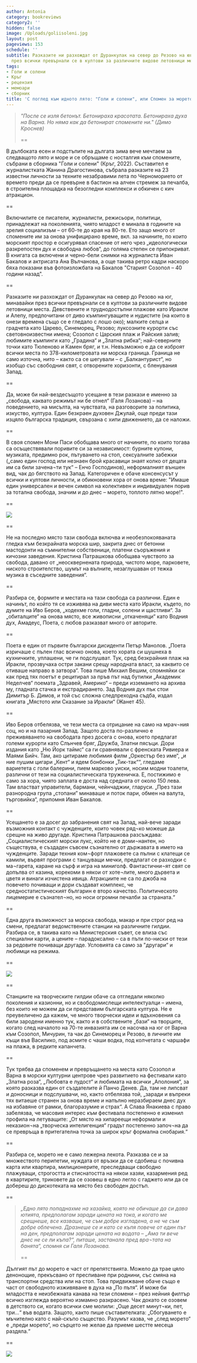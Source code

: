 ```yaml
---
author: Antonia
category: bookreviews
category2: ''
hidden: false
image: /Uploads/goliisoleni.jpg
layout: post
pageviews: 153
schedule: ''
subtitle: Разказите ни разхождат от Дуранкулак на север до Резово на юг, минавайки
  през всички превърнали се в култови за различните видове летовници места
tags:
- Голи и солени
- Кръг
- рецензия
- мемоари
- сборник
title: 'С поглед към идното лято: "Голи и солени", или Спомен за морето без бетон'
---
```


> *"После се изля бетонът. Бетонираха красотата. Бетонираха духа на Варна. Но няма как да бетонират спомените ни." (Димо Кроснев)*
>
> \==

В дълбоката есен и подстъпите на дългата зима вече мечтаем за следващото лято и море и се обръщаме с носталгия към спомените, събрани в сборника "Голи и солени" (Кръг, 2022). Съставител е журналистката Жанина Драгостинова, събрала разказите на 23 известни личности за техните незабравими лета по Черноморието от времето преди да се превърне в бастион на алчен стремеж за печалба, в строителна площадка на безогледни комплекси и обкичен с кич атракцион.

\==

Включилите се писатели, журналисти, режисьори, политици, принадлежат на поколенията, чиято младост е минала в годините на зрелия социализъм – от 60-те до края на 80-те. Ето защо много от спомените им за онова унифицирано време, вкл. за начините, по които морският простор е осигурявал спасение от него чрез „идеологически разкрепостен дух и свободна любов“, до голяма степен се припокриват. В книгата са включени и черно-бели снимки на журналиста Иван Бакалов и актрисата Ана Вълчанова, а още такива ретро кадри наскоро бяха показани във фотоизложбата на Бакалов "Старият Созопол – 40 години назад". 

\==

Разказите ни разхождат от Дуранкулак на север до Резово на юг, минавайки през всички превърнали се в култови за различните видове летовници места. Девствените и труднодостъпни плажове като Иракли и Алепу, предпочитани от диво къмпингуващите и нудистите (на които в онези времена също се е гледало с лошо око); малките селца и градчета като Царево, Синеморец, Резово; луксозните курорти със световноизвестни имена; Созопол с Царския плаж и Райския залив; любимите къмпинги като „Градина“ и „Златна рибка“; най-северните точки като Тюленово и Камен бряг, и т.н. Невъзможно е да се изброят всички места по 378-километровата ни морска граница. Граница не само източна, нито – както са се шегували – с „Балкантурист“, но изобщо със свободния свят, с отворените хоризонти, с бленувания Запад.  

\==

Да, може би най-вездесъщото усещане в тези разкази е именно за „свобода, каквато режимът ни бе отнел“ (Галя Лозанова) – на поведението, на мисълта, на чувствата, на разговорите за политика, изкуство, култура. Един безкраен духовен Джулай, още преди тази изцяло българска традиция, свързана с хипи движението, да се наложи. 

\==

В своя спомен Мони Паси обобщава много от начините, по които тогава са осъществявали поривите си за независимост: бурните купони, музиката, предимно рок, пътуването на стоп, сексуалните забежки („само един господ или незнаен брой красавици знаят колко от децата им са били зачена¬ти тук“ – Енчо Господинов), неформалният външен вид, чак до бягството на Запад. Категоричен е обаче консенсусът у всички и култови личности, и обикновени хора от онова време: "Имаше един универсален и вечен символ на колективен и индивидуален порив за тотална свобода, значим и до днес – морето, топлото лятно море!". 

\==

![](/Uploads/golisoleni2.jpg)

\=﻿=

Не на последно място тази свобода включва и необезпокояваната гледка към безкрайната морска шир, закрита днес от бетонни мастодонти на съмнителни собственици, платени съоръжения и кичозни заведения. Кристина Патрашкова обобщава чувството за свобода, давано от „неосквернената природа, чистото море, парковете, ниското строителство, шумът на вълните, незаглушаван от тежка музика в съседните заведения“. 

\==

Разбира се, формите и местата на тази свобода са различни. Един е начинът, по който тя се изживява на диви места като Иракли, където, по думите на Иво Беров, „ходехме голи, гладни, солени и щастливи“. За „обиталците“ на онова място, все живописни „откаченяци“ като Водния дух, Амадеус, Поета, с любов разказват много от авторите. 

\==

Поета е един от първите български дисиденти Петър Манолов. „Поета изричаше с пълен глас всичко онова, което хората си шушнеха в кухничките, уплашени, че ги подслушват. Тук, сред безкрайния плаж на Иракли, прозвучаха остри закани срещу народната власт, за каквито се отиваше направо в затвора“. Това пише Михаил Вешим, спомняйки си как пред тях поетът е рецитирал за пръв път над бутилки „Академик Неделчев“ поемата „Здравей, Америко“ – преди изземането на архива му, гладната стачка и екстрадирането. Зад Водния дух пък стои Димитър Б. Димов, и той със сложна следпреходна съдба, издал книгата „Мястото или Сказание за Иракли“ (Жанет 45).

\==

Иво Беров отбелязва, че тези места са отрицание на само на мрач¬ния соц, но и на пазарния Запад. Защото доста по-различно е преживяването на свободата през досега с онова, което предлагат големи курорти като Слънчев бряг, Дружба, Златни пясъци. Дори издания като „Ню Йорк таймс“ са ги сравнявали с френската Ривиера и Маями Бийч. Там, ако цитираме любимия филм „Оркестър без име“, „и ние пушим цигари „Кент“ и ядем бонбонки „Тик-так““, гледаме вариетета с голи балерини, пием марково уиски, носим модни тоалети, различни от тези на социалистическата труженичка. Е, постижимо е само за хора, чиято заплата е доста над средната от около 150 лева. Там властват управители, бармани, чейнчаджии, гларуси. „През тази разнородна група „стопани” минаваше и поток пари, обмен на валута, търговийка“, припомня Иван Бакалов.

\==

Усещането е за досег до забранения свят на Запад, най-вече заради възможния контакт с чужденците, които човек ряд¬ко можеше да срещне на живо другаде. Кристина Патрашкова разсъждава: „Социалистическият морски лукс, който не е доми¬нантен, но съществува, е създаден съвсем съзнателно от държавата в името на чужденците. Заради техния ком¬форт плажовете са пълни с клатещи се камили, вървят програми с танцуващи мечки, предлагат се разходки с ма¬гарета, каране на сърф и игра на миниголф. Фантастични¬ят свят се допълва от казина, корекоми в някои от хоте¬лите, много дървета и цветя и винаги изчистена ивица. Атракциите не са по джоба на повечето почиващи и дори създават комплекс, че средностатистическият българин е второ качество. Политическото лицемерие е съзнател¬но, но носи огромни печалби за страната.“

\==

Една друга възможност за морска свобода, макар и при строг ред на смени, предлагат ведомствените станции на различните гилдии. Разбира се, в такива като на Министерския съвет, се влиза със специални карти, а цените – парадоксално – са в пъти по-ниски от тези за редовите почиващи другаде. Условията са само за "другари“ и любимци на режима. 

\==

![](/Uploads/golisoleni1.jpg)

\=﻿=

Станциите на творческите гилдии обаче са отгледали няколко поколения и казионни, но и свободомислещи интелектуалци – имена, без които не можем да си представим българската култура. Не е преувеличено да кажем, че много творчески идеи и вдъхновения са били зародени именно тук, както и в собствените „бази“ на творците, когато след началото на 70-те инвазията им се насочва на юг от Варна към Созопол, Мичурин, та чак до Синеморец и Резово, в личните им къщи във Василико, под асмите с чаши водка, под колчетата с чаршафи на плажа, в редките капанчета. 

\==

Тук трябва да споменем и превръщането на места като Созопол и Варна в морски културни центрове чрез развитието на фестивали като „Златна роза“, „Любовта е лудост“ и любимата на всички „Аполония“, за която разказва един от създателите й Панчо Денев. Да, там не липсват и доносници и подслушвачи, но, както отбелязва той, „заради и въпреки тях витаеше странен за онова време и напълно неразбираем днес дух на избавяне от рамки, благоразумие и страх“. А Слава Янакиева с право забелязва, че масовия интерес към фестивала постепенно е изменил профила на летуващите: „От място на хипареещи неформали и неказион¬на „творческа интелигенция“ градът постепенно започ¬на да се превръща в притегателна точка за широк кръг формална снобария.“

\==

Разбира се, морето не е само лежерна лекота. Разказва се и за множеството перипетии, нуждата от връзки да се сдобиеш с почивна карта или квартира, милиционерите, преследващи свободно плажуващи, строгостта и стиснатостта на някои хазяи, казармения ред в квартирите, триковете да се озовеш в едно легло с гаджето или да се добереш до дискотеката на място без свободен достъп.

\==

> *„Едно лято попаднахме на хазайка, която не обичаше да си дава ютията, предполагам заради цената на тока, и когато ме срещнеше, все казваше, че съм добре изгладена, а не че съм добре облечена. Дразнеше се и като се къпя повече от един път на ден, предполагам заради цената на водата – „Ама ти вече днес не се ли къпа?“, питаше, застанала пред вра¬тата на банята“, спомня си Галя Лозанова.* 
>
> \==

Дългият път до морето е част от препятствията. Можело да трае цяло денонощие, прекъсвано от преспиване при роднини, със смяна на транспортни средства или на стоп. Това придвижване обаче също е част от свободното изживяване в духа на „По пътя“. И може би младостта е неизбежната канава на тези спомени – през нейния филтър всичко изглежда вероятно измамно разкрасено. Чак докато се озовем в детството си, когато всички сме молили: „Още десет минут¬ки, пет, три…“ във водата. Защото, както пише съставителката: „Сбогуването е мъчително като с най-скъпо същество. Разумът казва, че „след морето“ е „преди морето“, но сърцето не желае да приеме шестте месеца раздяла.“

\=﻿=

![](/Uploads/dsc_9750-1-.jpg)